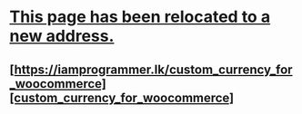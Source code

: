 <!--
This is a placeholder file to create URL for old Google link.
https://iamprogrammer.lk/custom-currency-for-woocommerce
-->

<br><br><br><br>

# [This page has been relocated to a new address.][custom_currency_for_woocommerce]

## [https://iamprogrammer.lk/custom_currency_for_woocommerce][custom_currency_for_woocommerce]

<br><br><br><br>

[custom_currency_for_woocommerce]: https://iamprogrammer.lk/custom_currency_for_woocommerce
